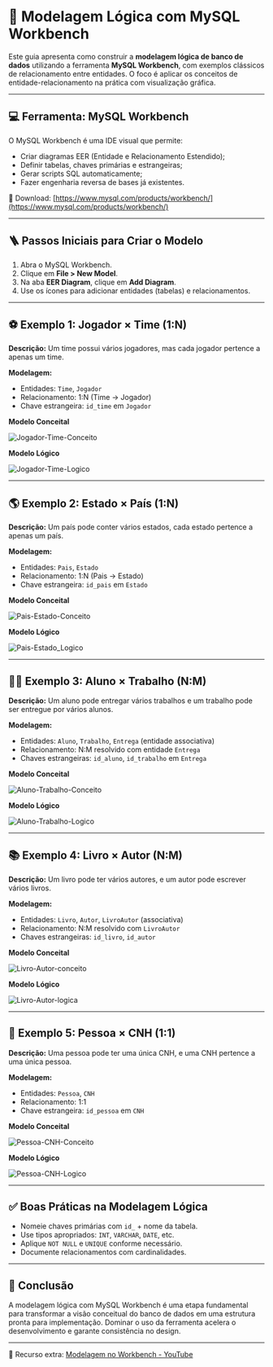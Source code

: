 
# 🧩 Modelagem Lógica com MySQL Workbench

Este guia apresenta como construir a **modelagem lógica de banco de dados** utilizando a ferramenta **MySQL Workbench**, com exemplos clássicos de relacionamento entre entidades. O foco é aplicar os conceitos de entidade-relacionamento na prática com visualização gráfica.


---

## 💻 Ferramenta: MySQL Workbench

O MySQL Workbench é uma IDE visual que permite:
- Criar diagramas EER (Entidade e Relacionamento Estendido);
- Definir tabelas, chaves primárias e estrangeiras;
- Gerar scripts SQL automaticamente;
- Fazer engenharia reversa de bases já existentes.

🔗 Download: [https://www.mysql.com/products/workbench/](https://www.mysql.com/products/workbench/)

---

## 🪜 Passos Iniciais para Criar o Modelo

1. Abra o MySQL Workbench.
2. Clique em **File > New Model**.
3. Na aba **EER Diagram**, clique em **Add Diagram**.
4. Use os ícones para adicionar entidades (tabelas) e relacionamentos.

---

## ⚽ Exemplo 1: Jogador × Time (1:N)

**Descrição:** Um time possui vários jogadores, mas cada jogador pertence a apenas um time.

**Modelagem:**
- Entidades: `Time`, `Jogador`
- Relacionamento: 1:N (Time → Jogador)
- Chave estrangeira: `id_time` em `Jogador`

**Modelo Conceital**

![Jogador-Time-Conceito](assets/time_jogador_conceirto.jpg)

**Modelo Lógico**

![Jogador-Time-Logico](assets/modelo_er_jogador_time.jpg)

---

## 🌎 Exemplo 2: Estado × País (1:N)

**Descrição:** Um país pode conter vários estados, cada estado pertence a apenas um país.

**Modelagem:**
- Entidades: `Pais`, `Estado`
- Relacionamento: 1:N (Pais → Estado)
- Chave estrangeira: `id_pais` em `Estado`

**Modelo Conceital**

![Pais-Estado-Conceito](assets/modelo_er_pais_estado.jpg)

**Modelo Lógico**

![Pais-Estado_Logico](assets/modelo_er_pais_estado_time.jpg)

---

## 👨‍🎓 Exemplo 3: Aluno × Trabalho (N:M)

**Descrição:** Um aluno pode entregar vários trabalhos e um trabalho pode ser entregue por vários alunos.

**Modelagem:**
- Entidades: `Aluno`, `Trabalho`, `Entrega` (entidade associativa)
- Relacionamento: N:M resolvido com entidade `Entrega`
- Chaves estrangeiras: `id_aluno`, `id_trabalho` em `Entrega`

**Modelo Conceital**

![Aluno-Trabalho-Conceito](assets/aluno_trabalho.jpg)

**Modelo Lógico**

![Aluno-Trabalho-Logico](assets/aula_x_trabalho.jpg)

---

## 📚 Exemplo 4: Livro × Autor (N:M)

**Descrição:** Um livro pode ter vários autores, e um autor pode escrever vários livros.

**Modelagem:**
- Entidades: `Livro`, `Autor`, `LivroAutor` (associativa)
- Relacionamento: N:M resolvido com `LivroAutor`
- Chaves estrangeiras: `id_livro`, `id_autor`

**Modelo Conceital**

![Livro-Autor-conceito](assets/livro_autor.jpg)

**Modelo Lógico**

![Livro-Autor-logica](assets/livro_x_autor.jpg)

---

## 🪪 Exemplo 5: Pessoa × CNH (1:1)

**Descrição:** Uma pessoa pode ter uma única CNH, e uma CNH pertence a uma única pessoa.

**Modelagem:**
- Entidades: `Pessoa`, `CNH`
- Relacionamento: 1:1
- Chave estrangeira: `id_pessoa` em `CNH`

**Modelo Conceital**

![Pessoa-CNH-Conceito](assets/pessoa_cnh.jpg)

**Modelo Lógico**

![Pessoa-CNH-Logico](assets/modelo_er_pessoa_.jpg)

---

## ✅ Boas Práticas na Modelagem Lógica

- Nomeie chaves primárias com `id_` + nome da tabela.
- Use tipos apropriados: `INT`, `VARCHAR`, `DATE`, etc.
- Aplique `NOT NULL` e `UNIQUE` conforme necessário.
- Documente relacionamentos com cardinalidades.

---

## 🧠 Conclusão

A modelagem lógica com MySQL Workbench é uma etapa fundamental para transformar a visão conceitual do banco de dados em uma estrutura pronta para implementação. Dominar o uso da ferramenta acelera o desenvolvimento e garante consistência no design.

---

🔗 Recurso extra: [Modelagem no Workbench - YouTube](https://www.youtube.com/results?search_query=modelagem+mysql+workbench)

